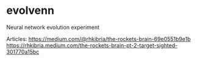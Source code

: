 # evolvenn
Neural network evolution experiment

Articles:
https://medium.com/@rhkibria/the-rockets-brain-69e0551b9e1b
https://rhkibria.medium.com/the-rockets-brain-pt-2-target-sighted-301770a15bc
